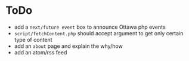 # ToDo

- add a `next/future event` box to announce Ottawa php events
- `script/fetchContent.php` should accept argument to get only certain type of content
- add an `about` page and explain the why/how
- add an atom/rss feed
